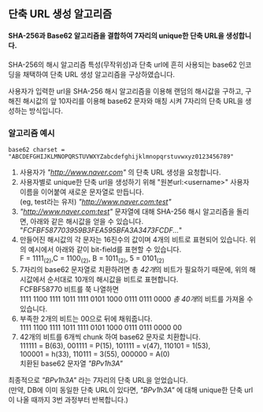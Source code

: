 ## 단축 URL 생성 알고리즘
#### SHA-256과 Base62 알고리즘을 결합하여 7자리의 unique한 단축 URL을 생성합니다.
SHA-256의 해시 알고리즘 특성(무작위성)과 단축 url에 흔히 사용되는 base62 인코딩을 채택하여 단축 URL 생성 알고리즘을 구상하였습니다.

사용자가 입력한 url을 SHA-256 해시 알고리즘을 이용해 랜덤의 해시값을 구하고, 구해진 해시값의 앞 10자리를 이용해 base62 문자와 매칭 시켜 7자리의 단축 URL을 생성하는 방식입니다.
### 알고리즘 예시
```
base62 charset = "ABCDEFGHIJKLMNOPQRSTUVWXYZabcdefghijklmnopqrstuvwxyz0123456789"
```
1. 사용자가 *_"http://www.naver.com"_* 의 단축 URL 생성을 요청합니다.
2. 사용자별로 unique한 단축 url을 생성하기 위해 "원본url:\<username\>" 사용자 이름을 이어붙여 새로운 문자열로 만듭니다.  
   (eg, test라는 유저) *_"http://www.naver.com:test"_*
3. *_"http://www.naver.com:test"_* 문자열에 대해 SHA-256 해시 알고리즘을 돌리면, 아래와 같은 해시값을 얻을 수 있습니다.  
"*FCFBF587703959B3FEA595BFA3A3473FCDF...*"
4. 만들어진 해시값의 각 문자는 16진수의 값이며 4개의 비트로 표현되어 있습니다. 위의 예시에서 아래와 같이 bit-field를 표현할 수 있습니다.  
F = 1111<sub>(2)</sub>,C = 1100<sub>(2)</sub>, B = 1011<sub>(2)</sub>, 5 = 0101<sub>(2)</sub>  
5. 7자리의 base62 문자열로 치환하려면 총 *42개*의 비트가 필요하기 때문에, 위의 해시값에서 순서대로 10개의 해시값을 비트로 표현합니다.  
FCFBF58770 비트를 쭉 나열하면  
1111 1100 1111 1011 1111 0101 1000 0111 0111 0000 *총 40개*의 비트를 가져올 수 있습니다.  
6. 부족한 2개의 비트는 00으로 뒤에 채워줍니다.  
1111 1100 1111 1011 1111 0101 1000 0111 0111 0000 00
7. 42개의 비트를 6개씩 chunk 하여 base62 문자로 치환합니다.  
111111 = B(63), 001111 = P(15), 101111 = v(47), 110101 = 1(53),  
100001 = h(33), 110111 = 3(55), 000000 = A(0)    
치환된 base62 문자열 *"BPv1h3A"* 

최종적으로 *"BPv1h3A"* 라는 7자리의 단축 URL을 얻었습니다.  
(만약, DB에 이미 동일한 단축 URL이 있다면, *"BPv1h3A"* 에 대해 unique한 단축 url이 나올 때까지 3번 과정부터 반복합니다.)